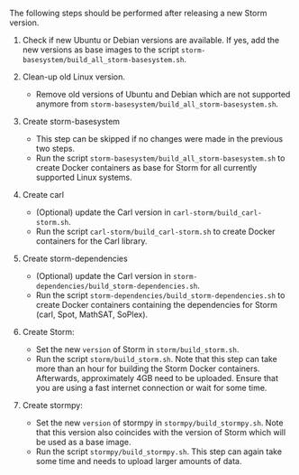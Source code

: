 The following steps should be performed after releasing a new Storm version.

1. Check if new Ubuntu or Debian versions are available.
   If yes, add the new versions as base images to the script `storm-basesystem/build_all_storm-basesystem.sh`.

2. Clean-up old Linux version.
   * Remove old versions of Ubuntu and Debian which are not supported anymore from `storm-basesystem/build_all_storm-basesystem.sh`.

3. Create storm-basesystem
   * This step can be skipped if no changes were made in the previous two steps.
   * Run the script `storm-basesystem/build_all_storm-basesystem.sh` to create Docker containers as base for Storm for all currently supported Linux systems.

4. Create carl
   * (Optional) update the Carl version in `carl-storm/build_carl-storm.sh`.
   * Run the script `carl-storm/build_carl-storm.sh` to create Docker containers for the Carl library.

5. Create storm-dependencies
   * (Optional) update the Carl version in `storm-dependencies/build_storm-dependencies.sh`.
   * Run the script `storm-dependencies/build_storm-dependencies.sh` to create Docker containers containing the dependencies for Storm (carl, Spot, MathSAT, SoPlex).

5. Create Storm:
   * Set the new `version` of Storm in `storm/build_storm.sh`.
   * Run the script `storm/build_storm.sh`.
     Note that this step can take more than an hour for building the Storm Docker containers.
     Afterwards, approximately 4GB need to be uploaded. Ensure that you are using a fast internet connection or wait for some time.

6. Create stormpy:
   * Set the new `version` of stormpy in `stormpy/build_stormpy.sh`.
     Note that this version also coincides with the version of Storm which will be used as a base image.
   * Run the script `stormpy/build_stormpy.sh`.
     This step can again take some time and needs to upload larger amounts of data.
